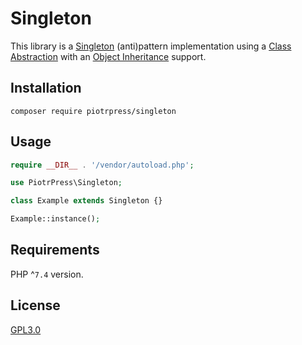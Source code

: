 # Singleton

This library is a [Singleton](https://en.wikipedia.org/wiki/Singleton_pattern) (anti)pattern implementation using a [Class Abstraction](https://www.php.net/manual/en/language.oop5.abstract.php) with an [Object Inheritance](https://www.php.net/manual/en/language.oop5.inheritance.php) support.

## Installation

```console
composer require piotrpress/singleton
```

## Usage

```php
require __DIR__ . '/vendor/autoload.php';

use PiotrPress\Singleton;

class Example extends Singleton {}

Example::instance();
```

## Requirements

PHP ^`7.4` version.

## License

[GPL3.0](license.txt)